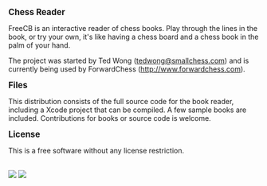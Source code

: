 <b><big>Chess Reader</big></b>

FreeCB is an interactive reader of chess books. Play through the lines in the book, or try your own, it's like having a chess board and a chess book in the palm of your hand.

The project was started by Ted Wong (tedwong@smallchess.com) and is currently being used by ForwardChess (http://www.forwardchess.com).

<b><big>Files</big></b>

This distribution consists of the full source code for the book reader, including a Xcode project that can be compiled. A few sample books are included. Contributions for books or source code is welcome.

<b><big>License</big></b>

This is a free software without any license restriction.

<br>

<img src="http://a1.mzstatic.com/us/r30/Purple5/v4/2f/2d/54/2f2d54db-9aae-ddba-607a-a6e2aa2567b7/screen322x572.jpeg">
<img src="http://a2.mzstatic.com/us/r30/Purple5/v4/0a/7f/6a/0a7f6a07-858c-de9e-f192-3210e982baf1/screen322x572.jpeg">
